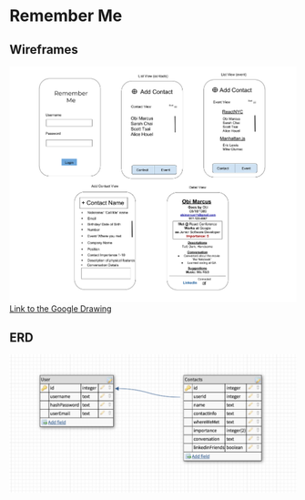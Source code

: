 # Remember Me

## Wireframes
![wireframe](wireframe.png)
[Link to the Google Drawing](https://docs.google.com/drawings/d/1kYqffkwzMZ08UWXEMBefBt6wozvYZX3qrBYSbnbuNQo/edit?usp=sharing)

## ERD
![ERD](ERD.png)
